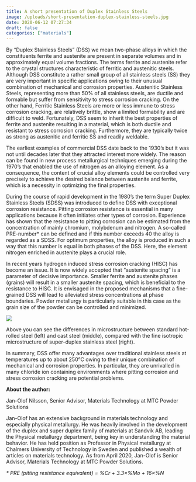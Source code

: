 ```yaml
---
title: A short presentation of Duplex Stainless Steels
image: /uploads/short-presentation-duplex-stainless-steels.jpg
date: 2020-06-12 07:27:34
draft: false
categories: ["materials"]
---
```

By “Duplex Stainless Steels” (DSS) we mean two-phase alloys in which the constituents ferrite and austenite are present in separate volumes and in approximately equal volume fractions. The terms ferrite and austenite refer to the crystal structures characteristic of ferritic and austenitic steels. Although DSS constitute a rather small group of all stainless steels (SS) they are very important in specific applications owing to their unusual combination of mechanical and corrosion properties. Austenitic Stainless Steels, representing more than 50% of all stainless steels, are ductile and formable but suffer from sensitivity to stress corrosion cracking. On the other hand, Ferritic Stainless Steels are more or less immune to stress corrosion cracking, are relatively brittle, show a limited formability and are difficult to weld. Fortunately, DSS seem to inherit the best properties of ferrite and austenite resulting in a material, which is both ductile and resistant to stress corrosion cracking. Furthermore, they are typically twice as strong as austenitic and ferritic SS and readily weldable.

The earliest examples of commercial DSS date back to the 1930’s but it was not until decades later that they attracted interest more widely. The reason can be found in new process metallurgical techniques emerging during the 1970’s that enabled the use of nitrogen as an alloying element. As a consequence, the content of crucial alloy elements could be controlled very precisely to achieve the desired balance between austenite and ferrite, which is a necessity in optimizing the final properties.

During the course of rapid development in the 1980’s the term Super Duplex Stainless Steels (SDSS) was introduced to define DSS with exceptional corrosion resistance. Pitting corrosion resistance is essential in many applications because it often initiates other types of corrosion. Experience has shown that the resistance to pitting corrosion can be estimated from the concentration of mainly chromium, molybdenum and nitrogen. A so-called PRE-number\* can be defined and if this number exceeds 40 the alloy is regarded as a SDSS. For optimum properties, the alloy is produced in such a way that this number is equal in both phases of the DSS. Here, the element nitrogen enriched in austenite plays a crucial role.

In recent years hydrogen induced stress corrosion cracking (HISC) has become an issue. It is now widely accepted that “austenite spacing” is a parameter of decisive importance. Smaller ferrite and austenite phases (grains) will result in a smaller austenite spacing, which is beneficial to the resistance to HISC. It is envisaged in the proposed mechanisms that a fine-grained DSS will lead to alleviated stress concentrations at phase boundaries. Powder metallurgy is particularly suitable in this case as the grain size of the powder can be controlled and minimized.

![](/uploads/isotropic-benefits.png)

Above you can see the differences in microstructure between standard hot-rolled steel (left) and cast steel (middle), compared with the fine isotropic microstructure of super-duplex stainless steel (right).

In summary, DSS offer many advantages over traditional stainless steels at temperatures up to about 250°C owing to their unique combination of mechanical and corrosion properties. In particular, they are unrivalled in many chloride ion containing environments where pitting corrosion and stress corrosion cracking are potential problems.

  

**About the author:**

Jan-Olof Nilsson, Senior Advisor, Materials Technology at MTC Powder Solutions

Jan-Olof has an extensive background in materials technology and especially physical metallurgy. He was heavily involved in the development of the duplex and super duplex family of materials at Sandvik AB, leading the Physical metallurgy department, being key in understanding the material behavior. He has held position as Professor in Physical metallurgy at Chalmers University of Technology in Sweden and published a wealth of articles on materials technology. As from April 2020, Jan-Olof is Senior Advisor, Materials Technology at MTC Powder Solutions. 

  

_\* PRE (pitting resistance equivalent) = %Cr + 3.3×%Mo + 16×%N_